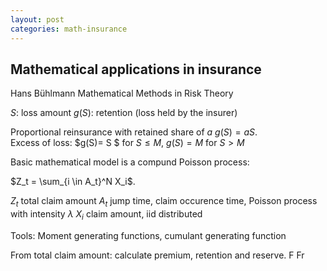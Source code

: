 ```yaml
---
layout: post
categories: math-insurance
---
```


## Mathematical applications in insurance
Hans Bühlmann Mathematical Methods in Risk Theory

 $S$: loss amount
 $g(S)$: retention (loss held by the insurer)

Proportional reinsurance with retained share of $a$ $g(S)=a S$.  
Excess of loss: 
$g(S)= S $ for $S\le M$, $g(S)= M$ for $S >M$

Basic mathematical model is a compund Poisson process:

$Z_t = \sum_{i \in A_t}^N X_i$. 

$Z_t$ total claim amount
$A_t$ jump time, claim occurence time, Poisson process with intensity $\lambda$
$X_i$ claim amount, iid distributed

Tools: Moment generating functions, cumulant generating function

From total claim amount: calculate premium, retention and reserve.
F
Fr
